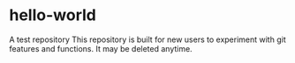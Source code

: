 # hello-world
A test repository
This repository is built for new users to experiment with git features and functions.
It may be deleted anytime.

